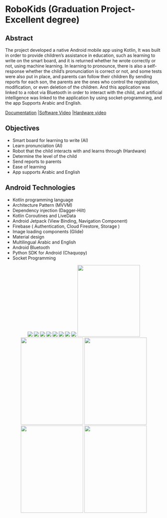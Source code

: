 # RoboKids (Graduation Project-Excellent degree)

## Abstract
The project developed a native Android mobile app using Kotlin, It was built in order to provide children’s assistance in education, such as learning to write on the smart board, and it is returned whether he wrote correctly or not, using machine learning. In learning to pronounce, there is also a self-response whether the child’s pronunciation is correct or not, and some tests were also put in place, and parents can follow their children By sending reports for each son, the parents are the ones who control the registration, modification, or even deletion of the children. And this application was linked to a robot via Bluetooth in order to interact with the child, and artificial intelligence was linked to the application by using socket-programming, and the app Supports Arabic and English.

[Documentation](https://drive.google.com/file/d/1z6PDPSP4K12QNulc2n0k43Pnxil1KkqV/view?usp=sharing)
|[Software Video](https://www.youtube.com/watch?v=8Kj0cpTen58)
|[Hardware video](https://www.youtube.com/watch?v=Xb_TqNN-_FU&t=0s)

## Objectives
-  Smart board for learning to write (Al)
-  Learn pronunciation (Al)
-  Robot that the child interacts with and learns through (Hardware)
-  Determine the level of the child
-  Send reports to parents
-  Ease of learning
-  App supports Arabic and English

## Android Technologies
- Kotlin programming language
- Architecture Pattern (MVVM)
- Dependency injection (Dagger-Hilt)
- Kotlin Coroutines and LiveData
- Android Jetpack (View Binding, Navigation Component)
- Firebase ( Authentication, Cloud Firestore, Storage )
- Image loading components (Glide)
- Material design
- Multilingual Arabic and English
- Android Bluetooth
- Python SDK for Android (Chaquopy)
- Socket Programming

  

<div align=center>
  <img src="https://github.com/Mohamed-samir03/RoboKids/assets/81251707/4a88fdb5-d89b-4ed8-bfaa-d61fcff1632f">
  <img src="https://github.com/Mohamed-samir03/RoboKids/assets/81251707/9e12782c-b304-42bd-8ff2-770cb359c672">
  <img src="https://github.com/Mohamed-samir03/RoboKids/assets/81251707/531ee723-b6e9-443d-8653-d83df373d882">
  <img src="https://github.com/Mohamed-samir03/RoboKids/assets/81251707/d1efd144-e53b-457b-8b2c-3799a09fbd29">
  <img src="https://github.com/Mohamed-samir03/RoboKids/assets/81251707/4d2a5929-ee5f-4342-ae10-e863e731cb29">
  <img src="https://github.com/Mohamed-samir03/RoboKids/assets/81251707/f09e9238-bd48-43c0-8ca1-63d96f9b624c">
  <img src="https://github.com/Mohamed-samir03/RoboKids/assets/81251707/f2c6d831-1390-4b35-9721-7840387cb550">
  <img src="https://github.com/Mohamed-samir03/RoboKids/assets/81251707/5c6ff168-f950-4822-964b-47c825c7f145">
  <img src="https://github.com/Mohamed-samir03/RoboKids/assets/81251707/a38ce2a5-40f9-4065-9921-0a375cbe82d2" height="230" width="200">
  <br>
  <img src="https://github.com/Mohamed-samir03/RoboKids/assets/81251707/1174d88d-db2c-4886-afbd-54f933d12270" height="280" width="200">
  <img src="https://github.com/Mohamed-samir03/RoboKids/assets/81251707/303c2cbb-f675-4cdb-8f34-bd5fd35dd384" height="280" width="200">
  <img src="https://github.com/Mohamed-samir03/RoboKids/assets/81251707/0ac0f568-605d-469d-b55d-6cea1f7b5a7d" height="280" width="200">
  <img src="https://github.com/Mohamed-samir03/RoboKids/assets/81251707/5bc54b7f-c67e-4308-b61f-b44a3943a08e" height="280" width="200">
</div>
